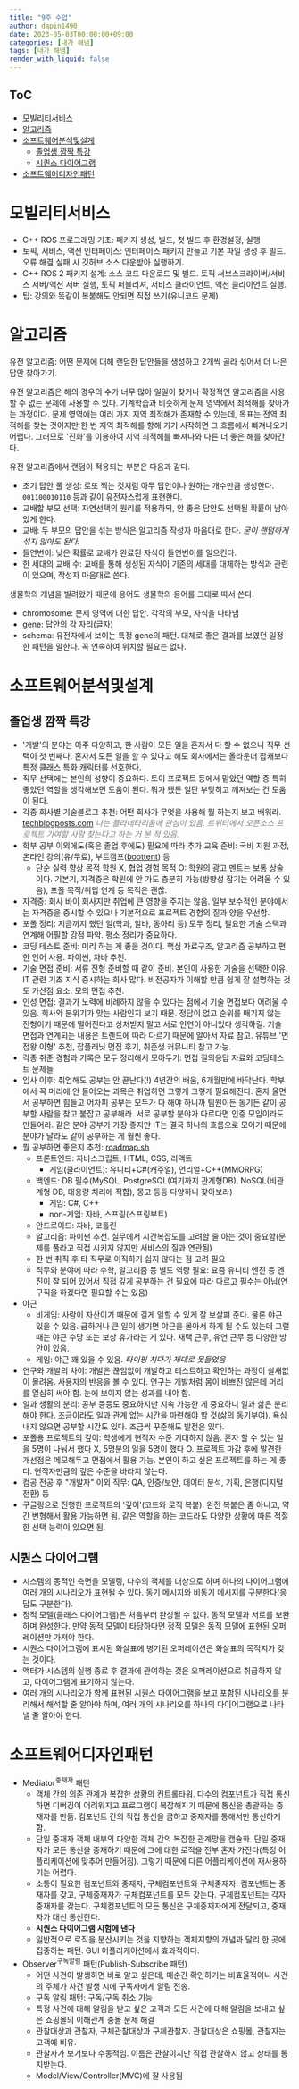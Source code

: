 ```yaml
---
title: "9주 수업"
author: dapin1490
date: 2023-05-03T00:00:00+09:00
categories: [내가 해냄]
tags: [내가 해냄]
render_with_liquid: false
---
```


<style>
  figure { text-align: center; }
  .grey { color: #7f7f7f; }
</style>

## ToC
- [모빌리티서비스](#모빌리티서비스)
- [알고리즘](#알고리즘)
- [소프트웨어분석및설계](#소프트웨어분석및설계)
  - [졸업생 깜짝 특강](#졸업생-깜짝-특강)
  - [시퀀스 다이어그램](#시퀀스-다이어그램)
- [소프트웨어디자인패턴](#소프트웨어디자인패턴)

# 모빌리티서비스
* C++ ROS 프로그래밍 기초: 패키지 생성, 빌드, 첫 빌드 후 환경설정, 실행
* 토픽, 서비스, 액션 인터페이스: 인터페이스 패키지 만들고 기본 파일 생성 후 빌드. 오류 해결 실패 시 깃허브 소스 다운받아 실행하기.
* C++ ROS 2 패키지 설계: 소스 코드 다운로드 및 빌드. 토픽 서브스크라이버/서비스 서버/액션 서버 실행, 토픽 퍼블리셔, 서비스 클라이언트, 액션 클라이언트 실행.
* 팁: 강의와 똑같이 복붙해도 안되면 직접 쓰기(유니코드 문제)

# 알고리즘
유전 알고리즘: 어떤 문제에 대해 랜덤한 답안들을 생성하고 2개씩 골라 섞어서 더 나은 답안 찾아가기.

유전 알고리즘은 해의 경우의 수가 너무 많아 일일이 찾거나 확정적인 알고리즘을 사용할 수 없는 문제에 사용할 수 있다. 기계학습과 비슷하게 문제 영역에서 최적해를 찾아가는 과정이다. 문제 영역에는 여러 가지 지역 최적해가 존재할 수 있는데, 목표는 전역 최적해를 찾는 것이지만 한 번 지역 최적해를 향해 가기 시작하면 그 흐름에서 빠져나오기 어렵다. 그러므로 '진화'를 이용하여 지역 최적해를 빠져나와 다른 더 좋은 해를 찾아간다.

유전 알고리즘에서 랜덤이 적용되는 부분은 다음과 같다.

* 초기 답안 풀 생성: 로또 찍는 것처럼 아무 답안이나 원하는 개수만큼 생성한다. `001100010110` 등과 같이 유전자스럽게 표현한다.
* 교배할 부모 선택: 자연선택의 원리를 적용하되, 안 좋은 답안도 선택될 확률이 남아있게 한다.
* 교배: 두 부모의 답안을 섞는 방식은 알고리즘 작성자 마음대로 한다. *굳이 랜덤하게 섞지 않아도 된다.*
* 돌연변이: 낮은 확률로 교배가 완료된 자식이 돌연변이를 일으킨다.
* 한 세대의 교배 수: 교배를 통해 생성된 자식이 기존의 세대를 대체하는 방식과 관련이 있으며, 작성자 마음대로 쓴다.

생물학의 개념을 빌려왔기 때문에 용어도 생물학의 용어를 그대로 따서 쓴다.

* chromosome: 문제 영역에 대한 답안. 각각의 부모, 자식을 나타냄
* gene: 답안의 각 자리(글자)
* schema: 유전자에서 보이는 특정 gene의 패턴. 대체로 좋은 결과를 보였던 일정한 패턴을 말한다. 꼭 연속하여 위치할 필요는 없다.

# 소프트웨어분석및설계
## 졸업생 깜짝 특강
* '개발'의 분야는 아주 다양하고, 한 사람이 모든 일을 혼자서 다 할 수 없으니 직무 선택이 첫 번째다. 혼자서 모든 일을 할 수 있다고 해도 회사에서는 올라운더 잡캐보다 특정 클래스 특화 캐릭터를 선호한다.
* 직무 선택에는 본인의 성향이 중요하다. 토이 프로젝트 등에서 맡았던 역할 중 특히 좋았던 역할을 생각해보면 도움이 된다. 뭐가 됐든 일단 부딪히고 깨져보는 건 도움이 된다.
* 각종 회사별 기술블로그 추천: 어떤 회사가 무엇을 사용해 뭘 하는지 보고 배워라. [techblogposts.com](https://techblogposts.com/blogs) _<span class="grey">나는 플라네타리움에 관심이 있음. 트위터에서 오픈소스 프로젝트 기여할 사람 찾는다고 하는 거 본 적 있음.</span>_
* 학부 공부 이외에도(혹은 졸업 후에도) 필요에 따라 추가 교육 준비: 국비 지원 과정, 온라인 강의(유/무료), 부트캠프([boottent](https://boottent.sayun.studio/)) 등
    * 단순 실력 향상 목적 학원 X, 협업 경험 목적 O: 학원의 광고 멘트는 보통 상술이다. 기본기, 자격증은 학원에 안 가도 충분히 가능(방향성 잡기는 어려울 수 있음), 포폴 목적/취업 연계 등 목적은 괜찮.
* 자격증: 회사 바이 회사지만 취업에 큰 영향을 주지는 않음. 일부 보수적인 분야에서는 자격증을 중시할 수 있으나 기본적으로 프로젝트 경험의 질과 양을 우선함.
* 포폴 정리: 지금까지 했던 일(학과, 알바, 동아리 등) 모두 정리, 필요한 기술 스택과 연계해 어필할 강점 파악. 평소 정리가 중요하다.
* 코딩 테스트 준비: 미리 하는 게 좋을 것이다. 핵심 자료구조, 알고리즘 공부하고 편한 언어 사용. 파이썬, 자바 추천.
* 기술 면접 준비: 서류 전형 준비할 때 같이 준비. 본인이 사용한 기술을 선택한 이유. IT 관련 기초 지식 중시하는 회사 많다. 비전공자가 이해할 만큼 쉽게 잘 설명하는 것도 가산점 요소. 모의 면접 추천.
* 인성 면접: 결과가 노력에 비례하지 않을 수 있다는 점에서 기술 면접보다 어려울 수 있음. 회사와 분위기가 맞는 사람인지 보기 때문. 정답이 없고 순위를 매기지 않는 전형이기 때문에 떨어진다고 상처받지 말고 서로 인연이 아니었다 생각하길. 기술 면접과 연계되는 내용은 트렌드에 따라 다르기 때문에 알아서 자료 참고. 유튜브 '면접왕 이형' 추천, 잡플래닛 면접 후기, 취준생 커뮤니티 참고 가능.
* 각종 취준 경험과 기록은 모두 정리해서 모아두기: 면접 질의응답 자료와 코딩테스트 문제들
* 입사 이후: 취업해도 공부는 안 끝난다(!) 4년간의 배움, 6개월만에 바닥난다. 학부에서 꼭 머리에 안 들어오는 과목은 취업하면 그렇게 그렇게 필요해진다. 혼자 울면서 공부하면 힘들고 어차피 공부는 모두가 다 해야 하니까 팀원이든 동기든 같이 공부할 사람을 찾고 붙잡고 공부해라. 서로 공부할 분야가 다르다면 인증 모임이라도 만들어라. 같은 분야 공부가 가장 좋지만 IT는 결국 하나의 흐름으로 모이기 때문에 분야가 달라도 같이 공부하는 게 훨씬 좋다.
* 뭘 공부하면 좋은지 추천: [roadmap.sh](https://roadmap.sh/)
    * 프론트엔드: 자바스크립트, HTML, CSS, 리액트
        * 게임(클라이언트): 유니티+C#(캐주얼), 언리얼+C++(MMORPG)
    * 백엔드: DB 필수(MySQL, PostgreSQL(여기까지 관계형DB), NoSQL(비관계형 DB, 대용량 처리에 적합), 몽고 등등 다양하니 찾아보라)
        * 게임: C#, C++
        * non-게임: 자바, 스프링(스프링부트)
    * 안드로이드: 자바, 코틀린
    * 알고리즘: 파이썬 추천. 실무에서 시간복잡도를 고려할 줄 아는 것이 중요함(문제를 풀라고 직접 시키지 않지만 서비스의 질과 연관됨)
    * 한 번 취직 후 타 직무로 이직하기 쉽지 않다는 점 고려 필요
    * 직무와 분야에 따라 수학, 알고리즘 등 별도 역량 필요: 요즘 유니티 엔진 등 엔진이 잘 되어 있어서 직접 깊게 공부하는 건 필요에 따라 다르고 필수는 아님(연구직을 하겠다면 필요할 수는 있음)
* 야근
    * 비게임: 사람이 자산이기 때문에 길게 일할 수 있게 잘 보살펴 준다. 물론 야근 있을 수 있음. 급하거나 큰 일이 생기면 야근을 몰아서 하게 될 수도 있는데 그럴 때는 야근 수당 또는 보상 휴가라는 게 있다. 재택 근무, 유연 근무 등 다양한 방안이 있음.
    * 게임: 야근 꽤 있을 수 있음. *타이핑 치다가 제대로 못들었음*
* 연구와 개발의 차이: 개발은 끊임없이 개발하고 테스트하고 확인하는 과정이 쉴새없이 몰려옴. 사용자의 반응을 볼 수 있다. 연구는 개발처럼 몸이 바쁘진 않은데 머리를 열심히 써야 함. 눈에 보이지 않는 성과를 내야 함.
* 일과 생활의 분리: 공부 등등도 중요하지만 지속 가능한 게 중요하니 일과 삶은 분리해야 한다. 조금이라도 일과 관계 없는 시간을 마련해야 할 것(삶의 동기부여). 욕심내지 않으면 공부할 시간도 있다. 조금씩 꾸준해도 발전은 있다.
* 포폴용 프로젝트의 깊이: 학생에게 현직자 수준 기대하지 않음. 혼자 할 수 있는 일을 5명이 나눠서 했다 X, 5명분의 일을 5명이 했다 O. 프로젝트 마감 후에 발견한 개선점은 메모해두고 면접에서 활용 가능. 본인이 하고 싶은 프로젝트를 하는 게 좋다. 현직자만큼의 깊은 수준을 바라지 않는다.
* 컴공 전공 후 "개발자" 이외 직무: QA, 인증/보안, 데이터 분석, 기획, 은행(디지털 전환) 등
* 구글링으로 진행한 프로젝트의 '깊이'(코드와 로직 복붙): 완전 복붙은 좀 아니고, 약간 변형해서 활용 가능하면 됨. 같은 역할을 하는 코드라도 다양한 상황에 따른 적절한 선택 능력이 있으면 됨.

## 시퀀스 다이어그램
* 시스템의 동적인 측면을 모델링, 다수의 객체를 대상으로 하며 하나의 다이어그램에 여러 개의 시나리오가 표현될 수 있다. 동기 메시지와 비동기 메시지를 구분한다(응답도 구분한다).
* 정적 모델(클래스 다이어그램)은 처음부터 완성될 수 없다. 동적 모델과 서로를 보완하며 완성한다. 만약 동적 모델이 타당하다면 정적 모델은 동적 모델에 표현된 오퍼레이션만 가져야 한다.
* 시퀀스 다이어그램에 표시된 화살표에 병기된 오퍼레이션은 화살표의 목적지가 갖는 것이다.
* 액터가 시스템의 실행 종료 후 결과에 관여하는 것은 오퍼레이션으로 취급하지 않고, 다이어그램에 표기하지 않는다.
* 여러 개의 시나리오가 함께 표현된 시퀀스 다이어그램을 보고 포함된 시나리오를 분리해서 해석할 줄 알아야 하며, 여러 개의 시나리오를 하나의 다이어그램으로 나타낼 줄 알아야 한다.

# 소프트웨어디자인패턴
* Mediator<sup>중재자</sup> 패턴
    * 객체 간의 의존 관계가 복잡한 상황의 컨트롤타워. 다수의 컴포넌트가 직접 통신하면 디버깅이 어려워지고 프로그램이 복잡해지기 때문에 통신을 총괄하는 중재자를 만듦. 컴포넌트 간의 직접 통신을 금하고 중재자를 통해서만 통신하게 함.
    * 단일 중재자 객체 내부의 다양한 객체 간의 복잡한 관계망을 캡슐화. 단일 중재자가 모든 통신을 중재하기 때문에 그에 대한 로직을 전부 혼자 가진다(특정 어플리케이션에 맞추어 만들어짐). 그렇기 때문에 다른 어플리케이션에 재사용하기는 어렵다.
    * 소통이 필요한 컴포넌트와 중재자, 구체컴포넌트와 구체중재자. 컴포넌트는 중재자를 갖고, 구체중재자가 구체컴포넌트를 모두 갖는다. 구체컴포넌트는 각자 중재자를 갖는다. 구체컴포넌트의 모든 통신은 구체중재자에게 전달되고, 중재자가 대신 통신한다.
    * **시퀀스 다이어그램 시험에 낸다**
    * 일반적으로 로직을 분산시키는 것을 지향하는 객체지향의 개념과 달리 한 곳에 집중하는 패턴. GUI 어플리케이션에서 효과적이다.
* Observer<sup>구독알림</sup> 패턴(Publish-Subscribe 패턴)
    * 어떤 사건이 발생하면 바로 알고 싶은데, 매순간 확인하기는 비효율적이니 사건의 주체가 사건 발생 시에 구독자에게 알림 전송.
    * 구독 알림 패턴: 구독/구독 취소 기능
    * 특정 사건에 대해 알림을 받고 싶은 고객과 모든 사건에 대해 알림을 보내고 싶은 쇼핑몰의 이해관계 충돌 문제 해결
    * 관찰대상과 관찰자, 구체관찰대상과 구체관찰자. 관찰대상은 쇼핑몰, 관찰자는 고객에 비유.
    * 관찰자가 보기보다 수동적임. 이름은 관찰이지만 직접 관찰하지 않고 상태를 통지받는다.
    * Model/View/Controller(MVC)에 잘 사용됨